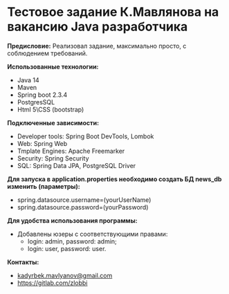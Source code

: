 # Тестовое задание К.Мавлянова на вакансию Java разработчика

**Предисловие:**
   Реализовал задание, максимально просто, с соблюдением требований.

**Использованные технологии:**
* Java 14 
* Maven
* Spring boot 2.3.4
* PostgresSQL
* Html 5\CSS (bootstrap)

**Подключенные зависимости:**
* Developer tools:
  Spring Boot DevTools,
  Lombok
* Web:
  Spring Web
* Tmplate Engines:
  Apache Freemarker
* Security:
  Spring Security
* SQL:
  Spring Data JPA,
  PostgreSQL Driver

**Для запуска в application.properties необходимо создать БД news_db изменить (параметры):**
* spring.datasource.username=(yourUserName)
* spring.datasource.password=(yourPassword)

**Для удобства использования программы:**
* Добавлены юзеры с соответствующими правами:
    * login: admin, password: admin;
    * login: user, password: user.
 
 **Контакты:**
* kadyrbek.mavlyanov@gmail.com
* https://gitlab.com/zlobbi
